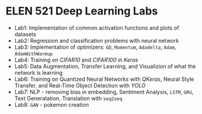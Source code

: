 # ELEN 521 Deep Learning Labs

- Lab1: Implementation of common activation functions and plots of datasets
- Lab2: Regression and classification problems with neural network
- Lab3: Implementation of optimizers: `GD`, `Momentum`, `Adadelta`, `Adam`, `AdamWithWarmup`
- Lab4: Training on _CIFAR10_ and _CIFAR100_ in _Keras_
- Lab5: Data Augmentation, Transfer Learning, and Visualizion of what the network is learning
- Lab6: Training on Quantized Neural Networks with _QKeras_, Neural Style Transfer, and Real-Time Object Detection with _YOLO_
- Lab7: NLP - removing bias in embedding, Sentiment Analysis, `LSTM`, `GRU`, Text Generatation, Translation with `seq2seq`
- Lab8: `GAN` - pokemon creation
